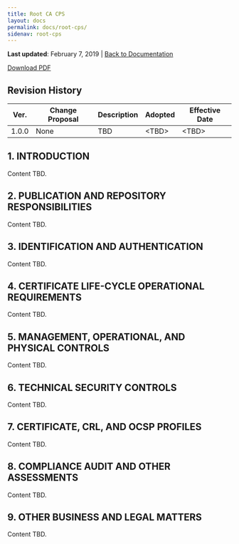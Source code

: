 ```yaml
---
title: Root CA CPS
layout: docs
permalink: docs/root-cps/
sidenav: root-cps
---
```


**Last updated**: February 7, 2019 \| [Back to Documentation]({{site.baseurl}}/docs/)


<a class="usa-button usa-button-primary" href="/assets/root-cps.pdf" target="blank">Download PDF</a>

## Revision History

| **Ver.** | **Change Proposal** | **Description** | **Adopted** | **Effective Date** |
| --- | --- | --- | --- | --- |
| 1.0.0 | None | TBD | \<TBD> | \<TBD> |

## 1. INTRODUCTION
Content TBD. 

## 2. PUBLICATION AND REPOSITORY RESPONSIBILITIES
Content TBD. 

## 3. IDENTIFICATION AND AUTHENTICATION
Content TBD. 

## 4. CERTIFICATE LIFE-CYCLE OPERATIONAL REQUIREMENTS
Content TBD. 

## 5. MANAGEMENT, OPERATIONAL, AND PHYSICAL CONTROLS
Content TBD. 

## 6. TECHNICAL SECURITY CONTROLS
Content TBD. 

## 7. CERTIFICATE, CRL, AND OCSP PROFILES
Content TBD. 

## 8. COMPLIANCE AUDIT AND OTHER ASSESSMENTS
Content TBD. 

## 9. OTHER BUSINESS AND LEGAL MATTERS
Content TBD. 
